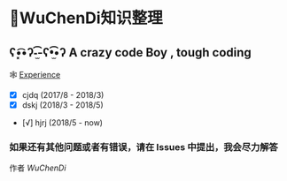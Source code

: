 # 👀WuChenDi知识整理
  
## ʕ•͓͡•ʔ-̫͡-ʕ•̫͡•ʔ A crazy code Boy , tough coding

🕸 [Experience](https://github.com/WuChenDi/Demo-or-Summarize/blob/master/workEssay.md)
- [x] cjdq (2017/8 - 2018/3)
- [x] dskj (2018/3 - 2018/5)
- [√] hjrj (2018/5 - now)


### **如果还有其他问题或者有错误，请在 Issues 中提出，我会尽力解答**

作者 *WuChenDi*

[1]: https://WuChenDi.github.io
